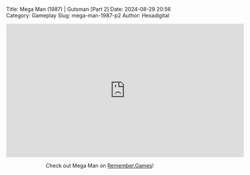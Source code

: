 Title: Mega Man (1987) | Gutsman [Part 2]
Date: 2024-08-29 20:56
Category: Gameplay
Slug: mega-man-1987-p2
Author: Hexadigital

<center><iframe src="https://www.youtube.com/embed/KiNhBcoHFX0?feature=oembed" allow="accelerometer; autoplay; encrypted-media; gyroscope; picture-in-picture" width="640" height="360" frameborder="0"></iframe>

Check out Mega Man on [Remember.Games](https://remember.games/game/4363/mega-man/)!</center>